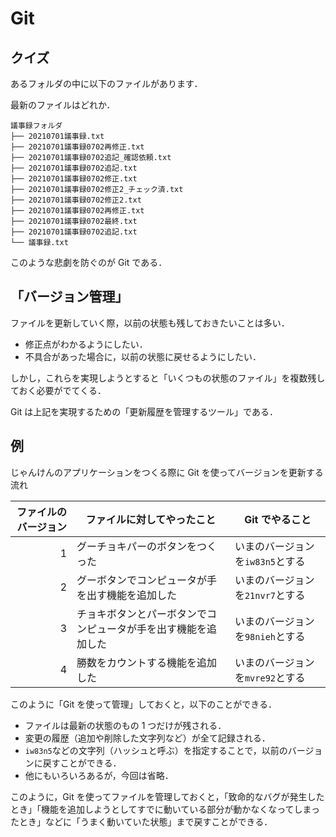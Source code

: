 # Git

## クイズ

あるフォルダの中に以下のファイルがあります．

最新のファイルはどれか．

```bah
議事録フォルダ
├── 20210701議事録.txt
├── 20210701議事録0702再修正.txt
├── 20210701議事録0702追記_確認依頼.txt
├── 20210701議事録0702追記.txt
├── 20210701議事録0702修正.txt
├── 20210701議事録0702修正2_チェック済.txt
├── 20210701議事録0702修正2.txt
├── 20210701議事録0702再修正.txt
├── 20210701議事録0702最終.txt
├── 20210701議事録0702追記.txt
└── 議事録.txt

```

このような悲劇を防ぐのが Git である．

## 「バージョン管理」

ファイルを更新していく際，以前の状態も残しておきたいことは多い．

- 修正点がわかるようにしたい．
- 不具合があった場合に，以前の状態に戻せるようにしたい．

しかし，これらを実現しようとすると「いくつもの状態のファイル」を複数残しておく必要がでてくる．

Git は上記を実現するための「更新履歴を管理するツール」である．

## 例

じゃんけんのアプリケーションをつくる際に Git を使ってバージョンを更新する流れ

| ファイルのバージョン | ファイルに対してやったこと                                     | Git でやること                   |
| -------------------: | -------------------------------------------------------------- | -------------------------------- |
|                    1 | グーチョキパーのボタンをつくった                               | いまのバージョンを`iw83n5`とする |
|                    2 | グーボタンでコンピュータが手を出す機能を追加した               | いまのバージョンを`21nvr7`とする |
|                    3 | チョキボタンとパーボタンでコンピュータが手を出す機能を追加した | いまのバージョンを`98nieh`とする |
|                    4 | 勝数をカウントする機能を追加した                               | いまのバージョンを`mvre92`とする |

このように「Git を使って管理」しておくと，以下のことができる．

- ファイルは最新の状態のもの 1 つだけが残される．
- 変更の履歴（追加や削除した文字列など）が全て記録される．
- `iw83n5`などの文字列（ハッシュと呼ぶ）を指定することで，以前のバージョンに戻すことができる．
- 他にもいろいろあるが，今回は省略．

このように，Git を使ってファイルを管理しておくと，「致命的なバグが発生したとき」「機能を追加しようとしてすでに動いている部分が動かなくなってしまったとき」などに「うまく動いていた状態」まで戻すことができる．
